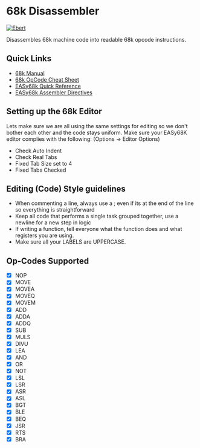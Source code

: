 # 68k Disassembler
[![Ebert](https://ebertapp.io/badges/952t17QSexgENbUMPPvdie3m.svg)](https://ebertapp.io/github/ajosg/68kDisassembler)

Disassembles 68k machine code into readable 68k opcode instructions.

## Quick Links
- [68k Manual](https://www.nxp.com/files-static/archives/doc/ref_manual/M68000PRM.pdf)
- [68k OpCode Cheat Sheet](http://goldencrystal.free.fr/M68kOpcodes-v2.3.pdf)
- [EASy68k Quick Reference](http://www.easy68k.com/files/EASy68KQuickRef.pdf)
- [EASy68k Assembler Directives](http://lux.dmcs.pl/pn/asembler_68000/asm.html#tth_sEc4)

## Setting up the 68k Editor
Lets make sure we are all using the same settings for editing so we don't bother each other and the code stays uniform.
Make sure your EASy68K editor complies with the following: (Options -> Editor Options)

- Check Auto Indent
- Check Real Tabs
- Fixed Tab Size set to 4
- Fixed Tabs Checked

## Editing (Code) Style guidelines
- When commenting a line, always use a ; even if its at the end of the line so everything is straightforward
- Keep all code that performs a single task grouped together, use a newline for a new step in logic
- If writing a function, tell everyone what the function does and what registers you are using.
- Make sure all your LABELS are UPPERCASE.

## Op-Codes Supported
- [X] NOP
- [X] MOVE
- [X] MOVEA
- [X] MOVEQ
- [X] MOVEM
- [X] ADD
- [X] ADDA
- [X] ADDQ
- [X] SUB
- [X] MULS
- [X] DIVU
- [X] LEA
- [X] AND
- [X] OR
- [X] NOT
- [X] LSL
- [X] LSR
- [X] ASR
- [X] ASL
- [X] BGT
- [X] BLE
- [X] BEQ
- [X] JSR
- [X] RTS
- [X] BRA

